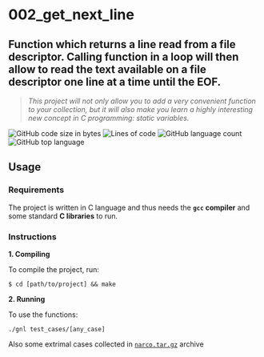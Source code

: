 # 002_get_next_line
## Function which returns a line read from a file descriptor. Calling function in a loop will then allow to read the text available on a file descriptor one line at a time until the EOF.

>_This project will not only allow you to add a very convenient function to your collection, but it will also make you learn a highly interesting new concept in C programming: static variables._

![GitHub code size in bytes](https://img.shields.io/github/languages/code-size/sapogov1978/002_get_next_line?style=for-the-badge)
![Lines of code](https://img.shields.io/tokei/lines/github/sapogov1978/002_get_next_line?style=for-the-badge)
![GitHub language count](https://img.shields.io/github/languages/count/sapogov1978/002_get_next_line?style=for-the-badge)
![GitHub top language](https://img.shields.io/github/languages/top/sapogov1978/002_get_next_line?style=for-the-badge)

## Usage

### Requirements

The project is written in C language and thus needs the **`gcc` compiler** and some standard **C libraries** to run.

### Instructions

**1. Compiling**

To compile the project, run:

```shell
$ cd [path/to/project] && make
```

**2. Running**

To use the functions:

```shell
./gnl test_cases/[any_case]
```
Also some extrimal cases collected in [`narco.tar.gz`](test_cases/narco.tar.gz) archive
